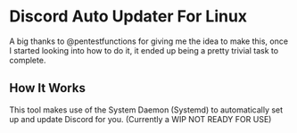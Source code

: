 # Discord Auto Updater For Linux
A big thanks to @pentestfunctions for giving me the idea to make this, once I started looking into how to do it, it ended up being a pretty trivial task to complete.

## How It Works
This tool makes use of the System Daemon (Systemd) to automatically set up and update Discord for you. (Currently a WIP NOT READY FOR USE)